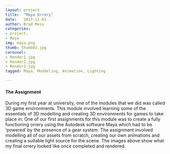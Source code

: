 ```yaml
---
layout: project
title:  "Maya Orrery"
date:   2017-11-01
author: Brad Moss
categories:
- project, 
- Maya
img: maya.png
thumb: thumb02.jpg
carousel:
- Render1.jpg
- Render2.jpg
- Render3.jpg
tagged: Maya, Moddeling, Animation, Lighting

---
```


#### The Assignment
During my first year at university, one of the modules that we did was called 3D game environments. This module involved learning some of the essentials of 3D modelling and creating 3D environments for games to take place in. One of our first assignments for this module was to create a fully functioning orrery using the Autodesk software Maya which had to be ‘powered’ by the presence of a gear system. The assignment involved modelling all of our assets from scratch, creating our own animations and creating a suitable light source for the scene.  The images above show what my final orrery looked like once completed and rendered.

